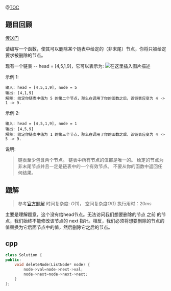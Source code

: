 @[TOC](LeetCode-day40-237删除链表中的节点-cpp)

## 题目回顾

[传送门](https://leetcode-cn.com/problems/reverse-string/)

请编写一个函数，使其可以删除某个链表中给定的（非末尾）节点，你将只被给定要求被删除的节点。

现有一个链表 -- head = [4,5,1,9]，它可以表示为:
![在这里插入图片描述](https://img-blog.csdnimg.cn/20190619112204895.png)

示例 1:

```
输入: head = [4,5,1,9], node = 5
输出: [4,1,9]
解释: 给定你链表中值为 5 的第二个节点，那么在调用了你的函数之后，该链表应变为 4 -> 1 -> 9.
```


示例 2:

```
输入: head = [4,5,1,9], node = 1
输出: [4,5,9]
解释: 给定你链表中值为 1 的第三个节点，那么在调用了你的函数之后，该链表应变为 4 -> 5 -> 9.
```


说明:

> 链表至少包含两个节点。
> 链表中所有节点的值都是唯一的。
> 给定的节点为非末尾节点并且一定是链表中的一个有效节点。
> 不要从你的函数中返回任何结果。



## 题解

> 参考[官方题解](https://leetcode-cn.com/problems/delete-node-in-a-linked-list/solution/shan-chu-lian-biao-zhong-de-jie-dian-by-leetcode/)
> 时间复杂度: $O(1)$， 
> 空间复杂度$O(1)$
> 执行用时：$20 ms$

主要是理解题意，这个没有给head节点。无法访问我们想要删除的节点 之前 的节点，我们始终不能修改该节点的 next 指针。相反，我们必须将想要删除的节点的值替换为它后面节点中的值，然后删除它之后的节点。

## cpp

```c++
class Solution {
public:
    void deleteNode(ListNode* node) {
        node->val=node->next->val;
        node->next=node->next->next;    
    }
};
```

